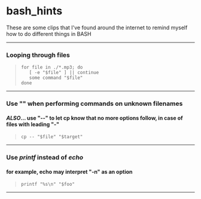 # bash_hints
These are some clips that I've found around the internet to remind myself how to do different things in BASH
***
### Looping through files ###
>```
>for file in ./*.mp3; do
>    [ -e "$file" ] || continue
>    some command "$file"
>done
>```
***
### Use "" when performing commands on unknown filenames ###
#### _ALSO_... use "--" to let cp know that no more options follow, in case of files with leading "-" ####
>```
>cp -- "$file" "$target"
>```
***
### Use *printf* instead of *echo* ###
#### for example, echo may interpret "-n" as an option ####
>```
>printf "%s\n" "$foo"
>```
***
